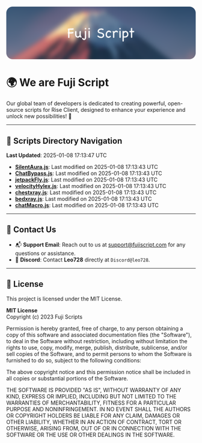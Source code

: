 ![Banner](.github/b.webp)

# 🌍 **We are Fuji Script**

Our global team of developers is dedicated to creating powerful, open-source scripts for Rise Client, designed to enhance your experience and unlock new possibilities! 🌟

---
<!-- SCRIPTS_NAVIGATION_START -->
## 📂 **Scripts Directory Navigation**

**Last Updated**: 2025-01-08 17:13:47 UTC

- **[SilentAura.js](scripts/SilentAura.js)**: Last modified on 2025-01-08 17:13:43 UTC
- **[ChatBypass.js](scripts/ChatBypass.js)**: Last modified on 2025-01-08 17:13:43 UTC
- **[jetpackFly.js](scripts/jetpackFly.js)**: Last modified on 2025-01-08 17:13:43 UTC
- **[velocityHylex.js](scripts/velocityHylex.js)**: Last modified on 2025-01-08 17:13:43 UTC
- **[chestxray.js](scripts/chestxray.js)**: Last modified on 2025-01-08 17:13:43 UTC
- **[bedxray.js](scripts/bedxray.js)**: Last modified on 2025-01-08 17:13:43 UTC
- **[chatMacro.js](scripts/chatMacro.js)**: Last modified on 2025-01-08 17:13:43 UTC

<!-- SCRIPTS_NAVIGATION_END -->

---

## 💬 **Contact Us**  
- 📬 **Support Email**: Reach out to us at [support@fujiscript.com](mailto:support@fujiscript.com) for any questions or assistance.  
- 💬 **Discord**: Contact **Leo728** directly at `Discord@leo728`.

---

## 📜 **License**

This project is licensed under the MIT License.  

**MIT License**  
Copyright (c) 2023 Fuji Scripts  

Permission is hereby granted, free of charge, to any person obtaining a copy of this software and associated documentation files (the "Software"), to deal in the Software without restriction, including without limitation the rights to use, copy, modify, merge, publish, distribute, sublicense, and/or sell copies of the Software, and to permit persons to whom the Software is furnished to do so, subject to the following conditions:  

The above copyright notice and this permission notice shall be included in all copies or substantial portions of the Software.  

THE SOFTWARE IS PROVIDED "AS IS", WITHOUT WARRANTY OF ANY KIND, EXPRESS OR IMPLIED, INCLUDING BUT NOT LIMITED TO THE WARRANTIES OF MERCHANTABILITY, FITNESS FOR A PARTICULAR PURPOSE AND NONINFRINGEMENT. IN NO EVENT SHALL THE AUTHORS OR COPYRIGHT HOLDERS BE LIABLE FOR ANY CLAIM, DAMAGES OR OTHER LIABILITY, WHETHER IN AN ACTION OF CONTRACT, TORT OR OTHERWISE, ARISING FROM, OUT OF OR IN CONNECTION WITH THE SOFTWARE OR THE USE OR OTHER DEALINGS IN THE SOFTWARE.  

